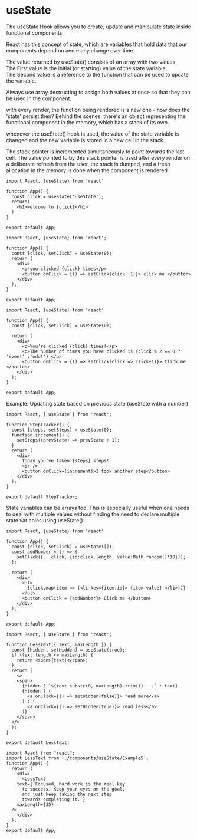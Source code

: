 <div>
  <h1>useState</h1>
  <p>The useState Hook allows you to create, update and manipulate state inside functional components</p>
  <p>React has this concept of state, which are variables that hold data that our components depend on and many change over time.</p>
  <p>The value returned by useState() consists of an array with two values:
    <br/>The First value is the initial (or starting) value of the state variable.
    <br/>The Second value is a reference to the function that can be used to update the variable.</p>
  <p>Always use array destructing to assign both values at once so that they can be used in the component.</p> 
  <p>with every render, the function being rendered is a new one - how does the 'state' persist then? Behind the scenes, there's an object representing the functional      component in the memory, which has a stack of its own.<p>
  <p>whenever the useState() hook is used, the value of the state variable is changed and the new variable is stored in a new cell in the stack.</p>
  <p>The stack pointer is incremented simultaneously to point towards the last cell. The value pointed to by this stack pointer is used after every render on a deliberate refresh from the user, the stack is dumped, and a fresh allocation in the memory is done when the component is rendered</p>
</div>

```
import React, {useState} from 'react'

function App() {
  const click = useState('useState');
  return(
    <h1>welcome to {click}</h1>
  )
}

export default App;
```
```
import React, {useState} from 'react';

function App() {
  const [click, setClick] = useState(0);
  return (
    <div>
      <p>you clicked {click} times</p>
      <button onClick = {() => setClick(click +1)}> click me </button>
    </div>
  );
}

export default App;
```
```
import React, {useState} from 'react'

function App() {
  const [click, setClick] = useState(0);

  return (
    <div>
      <p>You're clicked {click} times!</p>
      <p>The number of times you have clicked is {click % 2 == 0 ? 'even!' :'odd!'} </p>
      <button onClick = {() => setClick(click => click+1)}> Click me </button>
    </div>
  );
}

export default App;
```

<p>Example: Updating state based on previous state (useState with a number)</p>

```
import React, { useState } from 'react';

function StepTracker() {
  const [steps, setSteps] = useState(0);
  function increment() {
    setSteps((prevState) => prevState + 1);
  }
  return (
    <div>
      Today you've taken {steps} steps!
      <br />
      <button onClick={increment}>I took another step</button>
    </div>
  );
}

export default StepTracker;
```

<p>State variables can be arrays too. This is especially useful when one needs to deal with multiple values without finding the need to declare multiple state variables using useState()</p>

```
import React, {useState} from 'react'

function App() {
  const [click, setClick] = useState([]);
  const addNumber = () => {
    setClick([...click, {id:click.length, value:Math.random()*10}]);
  };

  return (
    <div>
      <ul>
        {click.map(item => (<li key={item.id}> {item.value} </li>))}
      </ul>
      <button onClick = {addNumber}> Click me </button>
    </div>
  );
}

export default App;
```
```
import React, { useState } from 'react';

function LessText({ text, maxLength }) {
  const [hidden, setHidden] = useState(true);
  if (text.length <= maxLength) {
    return <span>{text}</span>;
  }
  return (
    <>
    <span>
      {hidden ? `${text.substr(0, maxLength).trim()} ...` : text}
      {hidden ? (
        <a onClick={() => setHidden(false)}> read more</a>
      ) : (
        <a onClick={() => setHidden(true)}> read less</a>
      )}
    </span>
  </>
  );
}

export default LessText; 

import React from "react";
import LessText from './components/useState/Example5';
function App() {
  return (
    <div>
      <LessText
    text={`Focused, hard work is the real key
      to success. Keep your eyes on the goal, 
      and just keep taking the next step 
      towards completing it.`}
    maxLength={35}
  />
    </div>
  );
}
export default App;
```
